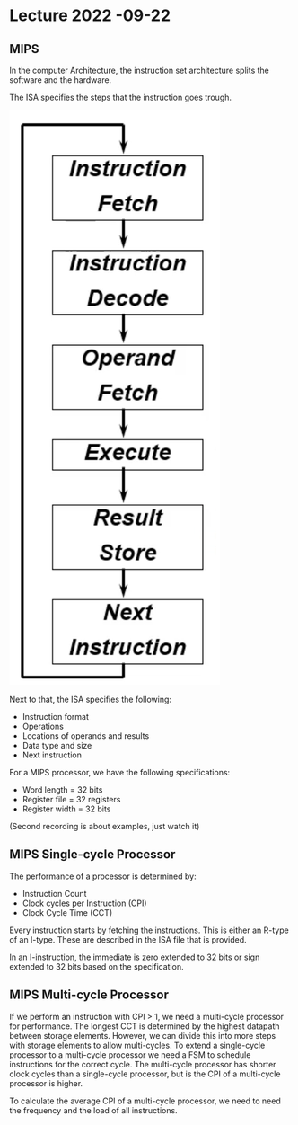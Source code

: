 # Lecture 2022 -09-22

## MIPS
In the computer Architecture, the instruction set architecture splits the software and the hardware.

The ISA specifies the steps that the instruction goes trough.

![](./../.images/ISA.png)

Next to that, the ISA specifies the following:
- Instruction format
- Operations
- Locations of operands and results
- Data type and size
- Next instruction

For a MIPS processor, we have the following specifications:
- Word length = 32 bits
- Register file = 32 registers
- Register width = 32 bits

(Second recording is about examples, just watch it)

## MIPS Single-cycle Processor

The performance of a processor is determined by:
- Instruction Count
- Clock cycles per Instruction (CPI)
- Clock Cycle Time (CCT)

Every instruction starts by fetching the instructions. This is either an R-type of an I-type. These are described in the ISA file that is provided. 

In an I-instruction, the immediate is zero extended to 32 bits or sign extended to 32 bits based on the specification. 

## MIPS Multi-cycle Processor

If we perform an instruction with CPI > 1, we need a multi-cycle processor for performance. The longest CCT is determined by the highest datapath between storage elements. However, we can divide this into more steps with storage elements to allow multi-cycles.
To extend a single-cycle processor to a multi-cycle processor we need a FSM to schedule instructions for the correct cycle. The multi-cycle processor has shorter clock cycles than a single-cycle processor, but is the CPI of a multi-cycle processor is higher. 

To calculate the average CPI of a multi-cycle processor, we need to need the frequency and the load of all instructions.